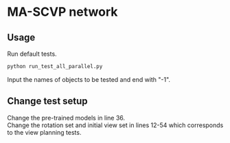 # MA-SCVP network
## Usage
Run default tests.  
```bash
python run_test_all_parallel.py
```
Input the names of objects to be tested and end with "-1".  
## Change test setup
Change the pre-trained models in line 36.  
Change the rotation set and initial view set in lines 12-54 which corresponds to the view planning tests.  
